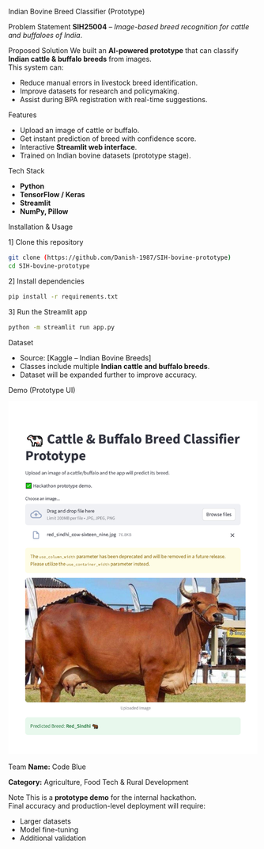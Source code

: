 Indian Bovine Breed Classifier (Prototype)


Problem Statement
**SIH25004** – *Image-based breed recognition for cattle and buffaloes of India*.



Proposed Solution
We built an **AI-powered prototype** that can classify **Indian cattle & buffalo breeds** from images.  
This system can:
- Reduce manual errors in livestock breed identification.  
- Improve datasets for research and policymaking.  
- Assist during BPA registration with real-time suggestions.  



Features
- Upload an image of cattle or buffalo.  
- Get instant prediction of breed with confidence score.  
- Interactive **Streamlit web interface**.  
- Trained on Indian bovine datasets (prototype stage).  



Tech Stack
- **Python**  
- **TensorFlow / Keras**  
- **Streamlit**  
- **NumPy, Pillow**  



Installation & Usage

1] Clone this repository
```bash
git clone (https://github.com/Danish-1987/SIH-bovine-prototype)
cd SIH-bovine-prototype
```

2] Install dependencies
```bash
pip install -r requirements.txt
```

3] Run the Streamlit app
```bash
python -m streamlit run app.py

```


Dataset
- Source: [Kaggle – Indian Bovine Breeds]
- Classes include multiple **Indian cattle and buffalo breeds**.  
- Dataset will be expanded further to improve accuracy.  


Demo (Prototype UI)

![Protype UI](Image/Streamlit_page-0001.jpg)




Team
**Name:** Code Blue 

**Category:** Agriculture, Food Tech & Rural Development  




Note
This is a **prototype demo** for the internal hackathon.  
Final accuracy and production-level deployment will require:
- Larger datasets  
- Model fine-tuning  
- Additional validation  
